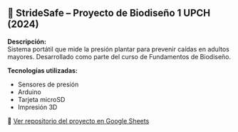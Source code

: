 ## 📌 StrideSafe – Proyecto de Biodiseño 1 UPCH (2024)

**Descripción:**  
Sistema portátil que mide la presión plantar para prevenir caídas en adultos mayores. Desarrollado como parte del curso de Fundamentos de Biodiseño.

**Tecnologías utilizadas:**  
- Sensores de presión  
- Arduino  
- Tarjeta microSD  
- Impresión 3D  

🔗 [Ver repositorio del proyecto en Google Sheets](https://docs.google.com/spreadsheets/d/1f1cFqELP_WklWRQha_4RqRv8rP0gOofBgyyzWoj63zY/edit?usp=sharing)
